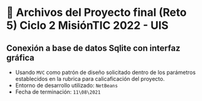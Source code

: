 # 🚀 Archivos del Proyecto final (Reto 5) Ciclo 2 MisiónTIC 2022 - UIS
## Conexión a base de datos Sqlite con interfaz gráfica
+ Usando `MVC` como patrón de diseño solicitado dentro de los parámetros establecidos en la rubrica para calicaficación del proyecto.
+ Entorno de desarrollo utilizado: `NetBeans`
+ Fecha de terminación: `11\08\2021`